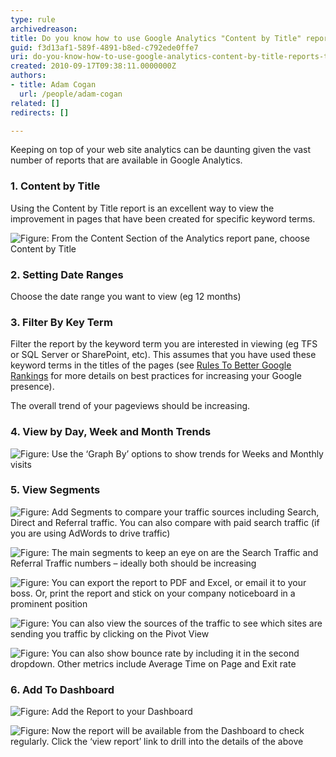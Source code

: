 ```yaml
---
type: rule
archivedreason: 
title: Do you know how to use Google Analytics "Content by Title" reports to track Trends?
guid: f3d13af1-589f-4891-b8ed-c792ede0ffe7
uri: do-you-know-how-to-use-google-analytics-content-by-title-reports-to-track-trends
created: 2010-09-17T09:38:11.0000000Z
authors: 
- title: Adam Cogan
  url: /people/adam-cogan
related: []
redirects: []

---
```


Keeping on top of your web site analytics can be daunting given the vast number of reports that are available in Google Analytics.  
<!--endintro-->

### 1. Content by Title

Using the Content by Title report is an excellent way to view the improvement in pages that have been created for specific keyword terms.

![Figure: From the Content Section of the Analytics report pane, choose Content by Title](analytics-content-title-report.jpg)

### 2. Setting Date Ranges

Choose the date range you want to view (eg 12 months)

### 3. Filter By Key Term

Filter the report by the keyword term you are interested in viewing (eg TFS or SQL Server or SharePoint, etc). This assumes that you have used these keyword terms in the titles of the pages (see [Rules To Better Google Rankings](/rules-to-better-google-rankings) for more details on best practices for increasing your Google presence).

The overall trend of your pageviews should be increasing.

### 4. View by Day, Week and Month Trends

![Figure: Use the ‘Graph By’ options to show trends for Weeks and Monthly visits](analytics-weekly-trend.jpg)

### 5. View Segments

![Figure: Add Segments to compare your traffic sources including Search, Direct and Referral traffic. You can also compare with paid search traffic (if you are using AdWords to drive traffic)](analytics-segments.jpg)
 
![Figure: The main segments to keep an eye on are the Search Traffic and Referral Traffic numbers – ideally both should be increasing](analytics-content-search-traffic.jpg)

![Figure: You can export the report to PDF and Excel, or email it to your boss. Or, print the report and stick on your company noticeboard in a prominent position](analytics-export.jpg)

![Figure: You can also view the sources of the traffic to see which sites are sending you traffic by clicking on the Pivot View](analytics-content-sources.jpg)

![Figure: You can also show bounce rate by including it in the second dropdown. Other metrics include Average Time on Page and Exit rate](analytics-content-sources-bounce-rate.jpg)

### 6. Add To Dashboard

![Figure: Add the Report to your Dashboard](analytics-add-dashboard.jpg)

![Figure: Now the report will be available from the Dashboard to check regularly. Click the ‘view report’ link to drill into the details of the above](analytics-dashboard.jpg)
